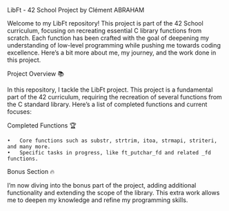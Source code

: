 LibFt - 42 School Project by Clément ABRAHAM

Welcome to my LibFt repository! This project is part of the 42 School curriculum, focusing on recreating essential C library functions from scratch. Each function has been crafted with the goal of deepening my understanding of low-level programming while pushing me towards coding excellence. Here’s a bit more about me, my journey, and the work done in this project.

Project Overview 📚

In this repository, I tackle the LibFt project. This project is a fundamental part of the 42 curriculum, requiring the recreation of several functions from the C standard library. Here’s a list of completed functions and current focuses:

Completed Functions 🏆

	•	Core functions such as substr, strtrim, itoa, strmapi, striteri, and many more.
	•	Specific tasks in progress, like ft_putchar_fd and related _fd functions.

Bonus Section 🔥

I’m now diving into the bonus part of the project, adding additional functionality and extending the scope of the library. This extra work allows me to deepen my knowledge and refine my programming skills.
